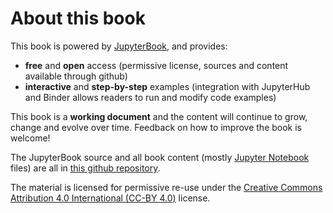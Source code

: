 # About this book

This book is powered by [JupyterBook][jupyterbook], and provides:
- **free** and **open** access (permissive license, sources and content available through github)
- **interactive** and **step-by-step** examples (integration with JupyterHub and Binder allows readers to run and modify code examples)

This book is a **working document** and the content will continue to grow, change and evolve over time. Feedback on how to improve the book is welcome!

The JupyterBook source and all book content (mostly [Jupyter Notebook][notebook] files)
are all in [this github repository][repo].

The material is licensed for permissive re-use under the [Creative Commons Attribution 4.0 International (CC-BY 4.0)][cc] license.

[jupyterbook]: https://jupyterbook.org
[book]: https://kls2177.github.io/Climate-and-Geophysical-Data-Analysis/
[repo]: https://github.com/kls2177/Climate-and-Geophysical-Data-Analysis
[notebook]: https://jupyter-notebook.readthedocs.io/en/stable/
[cc]: https://creativecommons.org/licenses/by/4.0/
